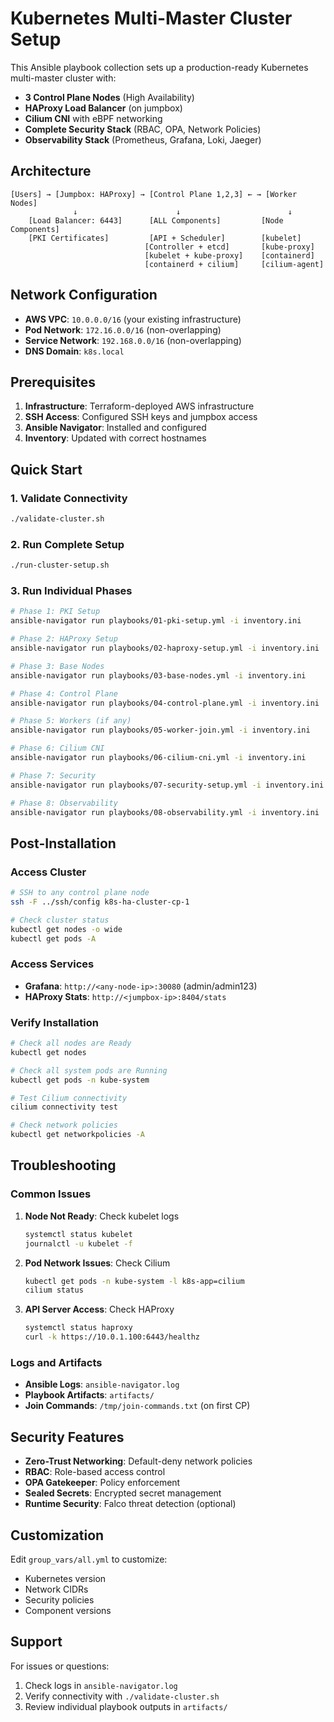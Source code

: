 # Kubernetes Multi-Master Cluster Setup

This Ansible playbook collection sets up a production-ready Kubernetes multi-master cluster with:

- **3 Control Plane Nodes** (High Availability)
- **HAProxy Load Balancer** (on jumpbox)
- **Cilium CNI** with eBPF networking
- **Complete Security Stack** (RBAC, OPA, Network Policies)
- **Observability Stack** (Prometheus, Grafana, Loki, Jaeger)

## Architecture

```
[Users] → [Jumpbox: HAProxy] → [Control Plane 1,2,3] ← → [Worker Nodes]
              ↓                      ↓                        ↓
    [Load Balancer: 6443]      [ALL Components]         [Node Components]
    [PKI Certificates]         [API + Scheduler]        [kubelet]
                              [Controller + etcd]       [kube-proxy]
                              [kubelet + kube-proxy]    [containerd]
                              [containerd + cilium]     [cilium-agent]
```

## Network Configuration

- **AWS VPC**: `10.0.0.0/16` (your existing infrastructure)
- **Pod Network**: `172.16.0.0/16` (non-overlapping)
- **Service Network**: `192.168.0.0/16` (non-overlapping)
- **DNS Domain**: `k8s.local`

## Prerequisites

1. **Infrastructure**: Terraform-deployed AWS infrastructure
2. **SSH Access**: Configured SSH keys and jumpbox access
3. **Ansible Navigator**: Installed and configured
4. **Inventory**: Updated with correct hostnames

## Quick Start

### 1. Validate Connectivity
```bash
./validate-cluster.sh
```

### 2. Run Complete Setup
```bash
./run-cluster-setup.sh
```

### 3. Run Individual Phases
```bash
# Phase 1: PKI Setup
ansible-navigator run playbooks/01-pki-setup.yml -i inventory.ini

# Phase 2: HAProxy Setup
ansible-navigator run playbooks/02-haproxy-setup.yml -i inventory.ini

# Phase 3: Base Nodes
ansible-navigator run playbooks/03-base-nodes.yml -i inventory.ini

# Phase 4: Control Plane
ansible-navigator run playbooks/04-control-plane.yml -i inventory.ini

# Phase 5: Workers (if any)
ansible-navigator run playbooks/05-worker-join.yml -i inventory.ini

# Phase 6: Cilium CNI
ansible-navigator run playbooks/06-cilium-cni.yml -i inventory.ini

# Phase 7: Security
ansible-navigator run playbooks/07-security-setup.yml -i inventory.ini

# Phase 8: Observability
ansible-navigator run playbooks/08-observability.yml -i inventory.ini
```

## Post-Installation

### Access Cluster
```bash
# SSH to any control plane node
ssh -F ../ssh/config k8s-ha-cluster-cp-1

# Check cluster status
kubectl get nodes -o wide
kubectl get pods -A
```

### Access Services
- **Grafana**: `http://<any-node-ip>:30080` (admin/admin123)
- **HAProxy Stats**: `http://<jumpbox-ip>:8404/stats`

### Verify Installation
```bash
# Check all nodes are Ready
kubectl get nodes

# Check all system pods are Running
kubectl get pods -n kube-system

# Test Cilium connectivity
cilium connectivity test

# Check network policies
kubectl get networkpolicies -A
```

## Troubleshooting

### Common Issues

1. **Node Not Ready**: Check kubelet logs
   ```bash
   systemctl status kubelet
   journalctl -u kubelet -f
   ```

2. **Pod Network Issues**: Check Cilium
   ```bash
   kubectl get pods -n kube-system -l k8s-app=cilium
   cilium status
   ```

3. **API Server Access**: Check HAProxy
   ```bash
   systemctl status haproxy
   curl -k https://10.0.1.100:6443/healthz
   ```

### Logs and Artifacts
- **Ansible Logs**: `ansible-navigator.log`
- **Playbook Artifacts**: `artifacts/`
- **Join Commands**: `/tmp/join-commands.txt` (on first CP)

## Security Features

- **Zero-Trust Networking**: Default-deny network policies
- **RBAC**: Role-based access control
- **OPA Gatekeeper**: Policy enforcement
- **Sealed Secrets**: Encrypted secret management
- **Runtime Security**: Falco threat detection (optional)

## Customization

Edit `group_vars/all.yml` to customize:
- Kubernetes version
- Network CIDRs
- Security policies
- Component versions

## Support

For issues or questions:
1. Check logs in `ansible-navigator.log`
2. Verify connectivity with `./validate-cluster.sh`
3. Review individual playbook outputs in `artifacts/`